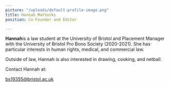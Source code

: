 ```yaml
---
picture: "/uploads/default-profile-image.png"
title: Hannah Mattocks
position: Co-Founder and Editor

---
```

**Hannah**is a law student at the University of Bristol and Placement Manager with the University of Bristol Pro Bono Society (2020-2021). She has particular interests in human rights, medical, and commercial law.

Outside of law, Hannah is also interested in drawing, cooking, and netball.

Contact Hannah at:

bs19355@bristol.ac.uk